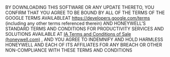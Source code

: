 BY DOWNLOADING THIS SOFTWARE OR ANY UPDATE THERETO, YOU CONFIRM THAT YOU AGREE TO BE BOUND BY ALL OF THE TERMS OF THE GOOGLE TERMS AVAILABLEAT 
https://developers.google.com/terms
(including any other terms referenced therein) AND HONEYWELL’S STANDARD TERMS AND CONDITIONS FOR PRODUCTIVITY SERVICES AND SOLUTIONS AVAILABLE AT 
[IA Terms and Conditions of Sale (honeywell.com)](https://automation.honeywell.com/us/en/support/ia-terms-and-conditions-of-sale#productivity-solutions-and-services-pss)
, AND YOU AGREE TO INDEMNIFY AND HOLD HARMLESS HONEYWELL AND EACH OF ITS AFFILIATES FOR ANY BREACH OR OTHER NON-COMPLIANCE WITH THESE TERMS AND CONDITIONS
